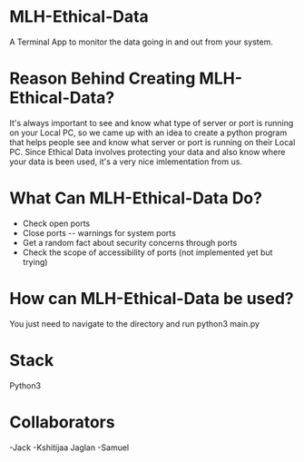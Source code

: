 # MLH-Ethical-Data
A Terminal App to monitor the data going in and out from your system.

# Reason Behind Creating MLH-Ethical-Data?
It's always important to see and know what type of server or port is running on your Local PC, so we came up with an idea to create a python program that helps people see and know what server or port is running on their Local PC. Since Ethical Data involves protecting your data and also know where your data is been used, it's a very nice imlementation from us.

# What Can MLH-Ethical-Data Do?
- Check open ports
- Close ports -- warnings for system ports
- Get a random fact about security concerns through ports
- Check the scope of accessibility of ports (not implemented yet but trying)

# How can MLH-Ethical-Data be used?
You just need to navigate to the directory and run python3 main.py

# Stack
Python3

# Collaborators 
-Jack
-Kshitijaa Jaglan
-Samuel
